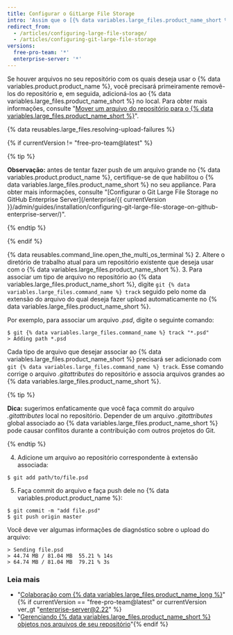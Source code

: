 ```yaml
---
title: Configurar o GitLarge File Storage
intro: 'Assim que o [{% data variables.large_files.product_name_short %} estiver instalado](/articles/installing-git-large-file-storage/), você precisará associá-lo a um arquivo grande no seu repositório.'
redirect_from:
  - /articles/configuring-large-file-storage/
  - /articles/configuring-git-large-file-storage
versions:
  free-pro-team: '*'
  enterprise-server: '*'
---
```


Se houver arquivos no seu repositório com os quais deseja usar o {% data variables.product.product_name %}, você precisará primeiramente removê-los do repositório e, em seguida, adicioná-los ao {% data variables.large_files.product_name_short %} no local. Para obter mais informações, consulte "[Mover um arquivo do repositório para o {% data variables.large_files.product_name_short %}](/articles/moving-a-file-in-your-repository-to-git-large-file-storage)".

{% data reusables.large_files.resolving-upload-failures %}

{% if currentVersion != "free-pro-team@latest" %}

{% tip %}

**Observação:** antes de tentar fazer push de um arquivo grande no {% data variables.product.product_name %}, certifique-se de que habilitou o {% data variables.large_files.product_name_short %} no seu appliance. Para obter mais informações, consulte "[Configurar o Git Large File Storage no GitHub Enterprise Server](/enterprise/{{ currentVersion }}/admin/guides/installation/configuring-git-large-file-storage-on-github-enterprise-server/)".

{% endtip %}

{% endif %}

{% data reusables.command_line.open_the_multi_os_terminal %}
2. Altere o diretório de trabalho atual para um repositório existente que deseja usar com o {% data variables.large_files.product_name_short %}.
3. Para associar um tipo de arquivo no repositório ao {% data variables.large_files.product_name_short %}, digite `git {% data variables.large_files.command_name %} track` seguido pelo nome da extensão do arquivo do qual deseja fazer upload automaticamente no {% data variables.large_files.product_name_short %}.

  Por exemplo, para associar um arquivo _.psd_, digite o seguinte comando:
  ```shell
  $ git {% data variables.large_files.command_name %} track "*.psd"
  > Adding path *.psd
  ```
  Cada tipo de arquivo que desejar associar ao {% data variables.large_files.product_name_short %} precisará ser adicionado com `git {% data variables.large_files.command_name %} track`. Esse comando corrige o arquivo *.gitattributes* do repositório e associa arquivos grandes ao {% data variables.large_files.product_name_short %}.

  {% tip %}

  **Dica:** sugerimos enfaticamente que você faça commit do arquivo *.gitattributes* local no repositório. Depender de um arquivo *.gitattributes* global associado ao {% data variables.large_files.product_name_short %} pode causar conflitos durante a contribuição com outros projetos do Git.

  {% endtip %}

4. Adicione um arquivo ao repositório correspondente à extensão associada:
  ```shell
  $ git add path/to/file.psd
  ```
5. Faça commit do arquivo e faça push dele no {% data variables.product.product_name %}:
  ```shell
  $ git commit -m "add file.psd"
  $ git push origin master
  ```
  Você deve ver algumas informações de diagnóstico sobre o upload do arquivo:
  ```shell
  > Sending file.psd
  > 44.74 MB / 81.04 MB  55.21 % 14s
  > 64.74 MB / 81.04 MB  79.21 % 3s
  ```

### Leia mais

- "[Colaboração com {% data variables.large_files.product_name_long %}](/articles/collaboration-with-git-large-file-storage/)"{% if currentVersion == "free-pro-team@latest" or currentVersion ver_gt "enterprise-server@2.22" %}
- "[Gerenciando {% data variables.large_files.product_name_short %} objetos nos arquivos de seu repositório](/github/administering-a-repository/managing-git-lfs-objects-in-archives-of-your-repository)"{% endif %}
